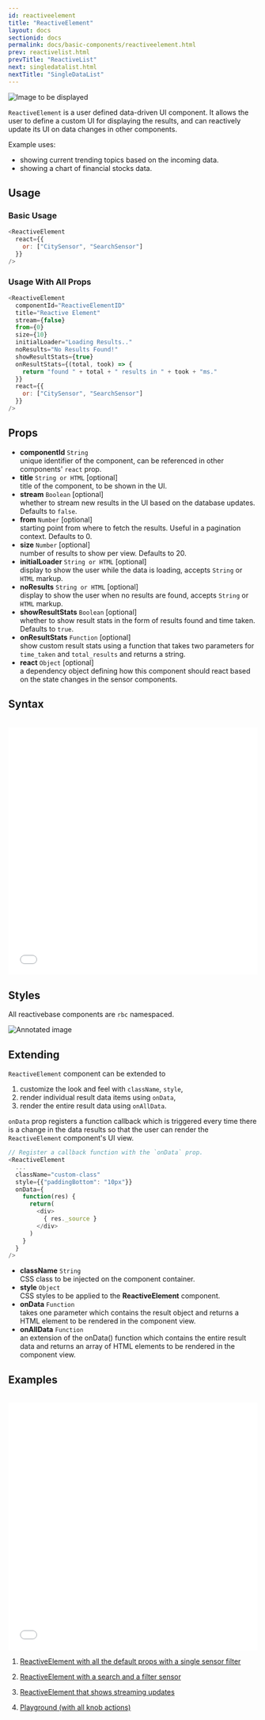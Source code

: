 ```yaml
---
id: reactiveelement
title: "ReactiveElement"
layout: docs
sectionid: docs
permalink: docs/basic-components/reactiveelement.html
prev: reactivelist.html
prevTitle: "ReactiveList"
next: singledatalist.html
nextTitle: "SingleDataList"
---
```


![Image to be displayed](https://i.imgur.com/hwjCLss.png)

`ReactiveElement` is a user defined data-driven UI component. It allows the user to define a custom UI for displaying the results, and can reactively update its UI on data changes in other components.

Example uses:

* showing current trending topics based on the incoming data.
* showing a chart of financial stocks data.

## Usage

### Basic Usage

```js
<ReactiveElement
  react={{
    or: ["CitySensor", "SearchSensor"]
  }}
/>
```

### Usage With All Props

```js
<ReactiveElement
  componentId="ReactiveElementID"
  title="Reactive Element"
  stream={false}
  from={0}
  size={10}
  initialLoader="Loading Results.."
  noResults="No Results Found!"
  showResultStats={true}
  onResultStats={(total, took) => {
    return "found " + total + " results in " + took + "ms."
  }}
  react={{
    or: ["CitySensor", "SearchSensor"]
  }}
/>
```

## Props

- **componentId** `String`  
    unique identifier of the component, can be referenced in other components' `react` prop.
- **title** `String or HTML` [optional]  
    title of the component, to be shown in the UI.
- **stream** `Boolean` [optional]  
    whether to stream new results in the UI based on the database updates. Defaults to `false`.
- **from** `Number` [optional]  
    starting point from where to fetch the results. Useful in a pagination context. Defaults to 0.
- **size** `Number` [optional]  
    number of results to show per view. Defaults to 20.
- **initialLoader** `String or HTML` [optional]  
    display to show the user while the data is loading, accepts `String` or `HTML` markup.
- **noResults** `String or HTML` [optional]  
    display to show the user when no results are found, accepts `String` or `HTML` markup.
- **showResultStats** `Boolean` [optional]  
    whether to show result stats in the form of results found and time taken. Defaults to `true`.
- **onResultStats** `Function` [optional]  
    show custom result stats using a function that takes two parameters for `time_taken` and `total_results` and returns a string.
- **react** `Object` [optional]  
    a dependency object defining how this component should react based on the state changes in the sensor components.

## Syntax

<br>

<iframe height='500' scrolling='no' title='ReactiveElement docs example' src='//codepen.io/divyanshu013/embed/EvBoRO/?height=500&theme-id=light&default-tab=js&embed-version=2' frameborder='no' allowtransparency='true' allowfullscreen='true' style='width: 100%;'>See the Pen <a href='https://codepen.io/divyanshu013/pen/EvBoRO/'>ReactiveElement docs example</a> by Divyanshu (<a href='https://codepen.io/divyanshu013'>@divyanshu013</a>) on <a href='https://codepen.io'>CodePen</a>.
</iframe>

## Styles

All reactivebase components are `rbc` namespaced.

![Annotated image]()

## Extending

`ReactiveElement` component can be extended to
1. customize the look and feel with `className`, `style`,
2. render individual result data items using `onData`,
3. render the entire result data using  `onAllData`.

`onData` prop registers a function callback which is triggered every time there is a change in the data results so that the user can render the `ReactiveElement` component's UI view.

```js
// Register a callback function with the `onData` prop.
<ReactiveElement
  ...
  className="custom-class"
  style={{"paddingBottom": "10px"}}
  onData={
    function(res) {
      return(
        <div>
          { res._source }
        </div>
      )
    }
  }
/>
```

- **className** `String`  
    CSS class to be injected on the component container.
- **style** `Object`  
    CSS styles to be applied to the **ReactiveElement** component.
- **onData** `Function`  
    takes one parameter which contains the result object and returns a HTML element to be rendered in the component view.
- **onAllData** `Function`  
    an extension of the onData() function which contains the entire result data and returns an array of HTML elements to be rendered in the component view.

## Examples

<br>

<iframe height='500' scrolling='no' title='ReactiveElement docs example' src='//codepen.io/divyanshu013/embed/EvBoRO/?height=500&theme-id=light&default-tab=result&embed-version=2' frameborder='no' allowtransparency='true' allowfullscreen='true' style='width: 100%;'>See the Pen <a href='https://codepen.io/divyanshu013/pen/EvBoRO/'>ReactiveElement docs example</a> by Divyanshu (<a href='https://codepen.io/divyanshu013'>@divyanshu013</a>) on <a href='https://codepen.io'>CodePen</a>.
</iframe>

1. [ReactiveElement with all the default props with a single sensor filter](../playground/?knob-title=ReactiveElement&selectedKind=search%2FReactiveElement&selectedStory=Basic&full=0&down=1&left=1&panelRight=0&downPanel=storybooks%2Fstorybook-addon-knobs)

2. [ReactiveElement with a search and a filter sensor](../playground/?knob-title=ReactiveElement&selectedKind=search%2FReactiveElement&selectedStory=With%20title&full=0&down=1&left=1&panelRight=0&downPanel=storybooks%2Fstorybook-addon-knobs)

3. [ReactiveElement that shows streaming updates](../playground/?knob-title=ReactiveElement&knob-placeholder=Select%20city%20from%20the%20list&knob-showResultStats=false&selectedKind=search%2FReactiveElement&selectedStory=Stream&full=0&down=1&left=1&panelRight=0&downPanel=storybooks%2Fstorybook-addon-knobs)

4. [Playground (with all knob actions)](../playground/?knob-title=ReactiveElement&knob-placeholder=Select%20city%20from%20the%20list&knob-showResultStats=true&knob-from=0&knob-size=5&knob-initialLoader=Loading%20results..&knob-noResults=No%20results%20found%21%20Try%20a%20different%20filter%20duh..&knob-stream=false&selectedKind=search%2FReactiveElement&selectedStory=Playground&full=0&down=1&left=1&panelRight=0&downPanel=storybooks%2Fstorybook-addon-knobs)
